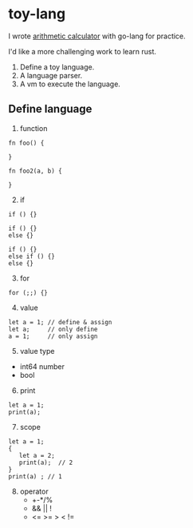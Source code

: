 # toy-lang

I wrote [arithmetic calculator](https://github.com/0rz1/calculator) with go-lang for practice.

I'd like a more challenging work to learn rust.

1. Define a toy language.
2. A language parser.
3. A vm to execute the language.

## Define language

1. function
```
fn foo() {

}

fn foo2(a, b) {

}
```

2. if
```
if () {}

if () {}
else {}

if () {}
else if () {}
else {}
```

3. for
```
for (;;) {}
```

4. value
```
let a = 1; // define & assign
let a;     // only define
a = 1;     // only assign
```

5. value type
  * int64 number
  * bool

6. print
```
let a = 1;
print(a);
```

7. scope
```
let a = 1;
{
   let a = 2;
   print(a);  // 2
}
print(a) ; // 1
```

8. operator
   * +-*/%
   * && || !
   * <= >= > < !=

